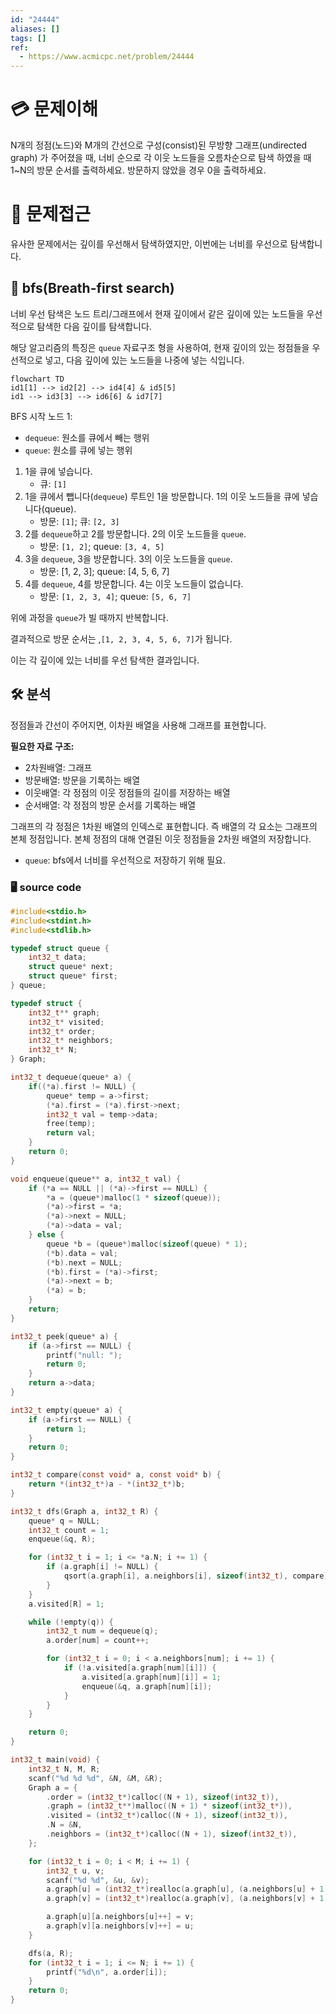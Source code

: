 ```yaml
---
id: "24444"
aliases: []
tags: []
ref:
  - https://www.acmicpc.net/problem/24444
---
```


# 💳 문제이해

N개의 정점(노드)와 M개의 간선으로 구성(consist)된 무방향 그래프(undirected graph)
가 주어졌을 때, 너비 순으로 각 이웃 노드들을 오름차순으로 탐색 하였을 때
1~N의 방문 순서를 출력하세요. 방문하지 않았을 경우 0을 출력하세요.

# 🚥 문제접근

유사한 문제에서는 깊이를 우선해서 탐색하였지만, 이번에는 너비를 우선으로 
탐색합니다.

## 💠 bfs(Breath-first search)

너비 우선 탐색은 노드 트리/그래프에서 현재 깊이에서 같은 깊이에 있는
노드들을 우선적으로 탐색한 다음 깊이를 탐색합니다.

해당 알고리즘의 특징은 `queue` 자료구조 형을 사용하여,
현재 깊이의 있는 정점들을 우선적으로 넣고, 다음 깊이에 있는 노드들을 나중에 넣는
식입니다.

```mermaid
flowchart TD
id1[1] --> id2[2] --> id4[4] & id5[5]
id1 --> id3[3] --> id6[6] & id7[7]
```
BFS 시작 노드 1: 
- `dequeue`: 원소를 큐에서 빼는 행위
- `queue`: 원소를 큐에 넣는 행위

1. 1을 큐에 넣습니다. 
    - 큐: `[1]`
2. 1을 큐에서 뺍니다(`dequeue`) 루트인 1을 방문합니다. 1의 이웃 노드들을 큐에 
넣습니다(queue).
    - 방문: `[1]`; 큐: `[2, 3]`
2. 2를 `dequeue`하고 2를 방문합니다. 2의 이웃 노드들을 `queue`.
    - 방문: `[1, 2]`; queue: `[3, 4, 5]`
3. 3을 `dequeue`, 3을 방문합니다. 3의 이웃 노드들을 `queue`.
    - 방문: [1, 2, 3]; queue: [4, 5, 6, 7]
4. 4를 `dequeue`, 4를 방문합니다. 4는 이웃 노드들이 없습니다.
    - 방문: `[1, 2, 3, 4]`; queue: `[5, 6, 7]`

위에 과정을 `queue`가 빌 때까지 반복합니다.

결과적으로 방문 순서는 ,`[1, 2, 3, 4, 5, 6, 7]`가 됩니다.

이는 각 깊이에 있는 너비를 우선 탐색한 결과입니다.

## 🛠️ 분석

정점들과 간선이 주어지면, 이차원 배열을 사용해 그래프를 표현합니다.

**필요한 자료 구조:**

- 2차원배열: 그래프
- 방문배열: 방문을 기록하는 배열
- 이웃배열: 각 정점의 이웃 정점들의 길이를 저장하는 배열
- 순서배열: 각 정점의 방문 순서를 기록하는 배열

그래프의 각 정점은 1차원 배열의 인덱스로 표현합니다. 즉 배열의 각 요소는
그래프의 본체 정점입니다. 본체 정점의 대해 연결된 이웃 정점들을 2차원 배열의
저장합니다.

- `queue`: bfs에서 너비를 우선적으로 저장하기 위해 필요.


### 🖥️ source code

```c
#include<stdio.h>
#include<stdint.h>
#include<stdlib.h>

typedef struct queue {
    int32_t data;
    struct queue* next;
    struct queue* first;
} queue;

typedef struct {	
	int32_t** graph;
	int32_t* visited;
	int32_t* order;
	int32_t* neighbors;
	int32_t* N;
} Graph;

int32_t dequeue(queue* a) {
    if((*a).first != NULL) {
        queue* temp = a->first; 
		(*a).first = (*a).first->next;
		int32_t val = temp->data;
		free(temp);
		return val;
    }
    return 0;
}

void enqueue(queue** a, int32_t val) {
    if (*a == NULL || (*a)->first == NULL) {
		*a = (queue*)malloc(1 * sizeof(queue));
        (*a)->first = *a;
        (*a)->next = NULL;
        (*a)->data = val;
    } else {
        queue *b = (queue*)malloc(sizeof(queue) * 1);
		(*b).data = val;
		(*b).next = NULL;
		(*b).first = (*a)->first;
        (*a)->next = b;
		(*a) = b;
    }
    return;
}

int32_t peek(queue* a) {
    if (a->first == NULL) {
		printf("null: ");
        return 0;
    }
    return a->data;
}

int32_t empty(queue* a) {
	if (a->first == NULL) {
		return 1;
	}
	return 0;
}

int32_t compare(const void* a, const void* b) {
	return *(int32_t*)a - *(int32_t*)b;
}

int32_t dfs(Graph a, int32_t R) {
	queue* q = NULL;
	int32_t count = 1;
	enqueue(&q, R);

	for (int32_t i = 1; i <= *a.N; i += 1) {
		if (a.graph[i] != NULL) {
			qsort(a.graph[i], a.neighbors[i], sizeof(int32_t), compare);
		}
	}
	a.visited[R] = 1;

	while (!empty(q)) {
		int32_t num = dequeue(q);
		a.order[num] = count++;

		for (int32_t i = 0; i < a.neighbors[num]; i += 1) {
			if (!a.visited[a.graph[num][i]]) {
				a.visited[a.graph[num][i]] = 1;
				enqueue(&q, a.graph[num][i]);
			}
		}
	}

	return 0;
}

int32_t main(void) {
	int32_t N, M, R;
	scanf("%d %d %d", &N, &M, &R);
	Graph a = {
		.order = (int32_t*)calloc((N + 1), sizeof(int32_t)),
		.graph = (int32_t**)malloc((N + 1) * sizeof(int32_t*)),
		.visited = (int32_t*)calloc((N + 1), sizeof(int32_t)),
		.N = &N,
		.neighbors = (int32_t*)calloc((N + 1), sizeof(int32_t)),
	};

	for (int32_t i = 0; i < M; i += 1) {
		int32_t u, v;
		scanf("%d %d", &u, &v);
		a.graph[u] = (int32_t*)realloc(a.graph[u], (a.neighbors[u] + 1) * sizeof(int32_t));
		a.graph[v] = (int32_t*)realloc(a.graph[v], (a.neighbors[v] + 1) * sizeof(int32_t));

		a.graph[u][a.neighbors[u]++] = v;
		a.graph[v][a.neighbors[v]++] = u;
	}

	dfs(a, R);
	for (int32_t i = 1; i <= N; i += 1) {
		printf("%d\n", a.order[i]);
	}
    return 0;
}
```
